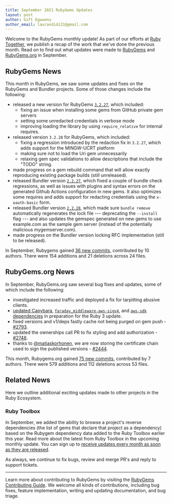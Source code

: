 ```yaml
---
title: September 2021 RubyGems Updates
layout: post
author: Gift Egwuenu
author_email: laurandidi21@gmail.com
---
```


Welcome to the RubyGems monthly update! As part of our efforts at [Ruby Together](http://rubytogether.org/), we publish a recap of the work that we've done the previous month. Read on to find out what updates were made to [RubyGems](https://github.com/rubygems/rubygems) and [RubyGems.org](https://github.com/rubygems/rubygems.org) in September.
## RubyGems News

This month in RubyGems, we saw some updates and fixes on the RubyGems and Bundler projects. Some of those changes include the following:

- released a new version for RubyGems [`3.2.27`](https://github.com/rubygems/rubygems/blob/master/CHANGELOG.md#3227--2021-09-03), which included: 
    - fixing an issue when installing some gems from GitHub private gem servers
    - setting some unredacted credentials in verbose mode 
    - improving loading the library by using `require_relative` for internal requires. 
- released version `3.2.28` for RubyGems, which included: 
    - fixing a regression introduced by the redaction fix in `3.2.27`, which adds support for the MINGW-UCRT platform 
    - making sure not to load the Uri gem unnecessarily
    - relaxing gem spec validations to allow descriptions that include the "TODO" string. 
-  made progress on a gem rebuild command that will allow exactly reproducing existing package builds (still unreleased).
- released Bundler version [`2.2.27`](https://github.com/rubygems/rubygems/blob/master/bundler/CHANGELOG.md#2227-september-3-2021), which fixed a couple of bundle check regressions, as well as issues with plugins and syntax errors on the generated Github Actions configuration in new gems. It also optimizes some requires and adds support for redacting credentials using the `x-oauth-basic` form. 
- released Bundler version [`2.2.28`](https://github.com/rubygems/rubygems/blob/master/bundler/CHANGELOG.md#2228-september-22-2021), which made sure `bundle remove` automatically regenerates the lock file --- deprecating the `--install` flag --- and also updates the gemspec generated on new gems to use example.com as the sample gem server (instead of the potentially malicious mygemserver.com). 
-   made progress on the Bundler version locking RFC implementation (still to be released).

In September, Rubygems gained [36 new commits](https://github.com/rubygems/rubygems/compare/master@%7B2021-09-01%7D...master@%7B2021-09-30%7D), contributed by 10 authors. There were 154 additions and 21 deletions across 24 files.
## RubyGems.org News

In September, RubyGems.org saw several bug fixes and updates, some of which include the following:

- investigated increased traffic and deployed a fix for tarpitting abusive clients.
- [updated Capybara](https://github.com/rubygems/rubygems.org/pull/2769), [`faraday_middleware-aws-sigv4`](https://github.com/rubygems/rubygems.org/pull/2794), and [`aws-sdk` dependencies](https://github.com/rubygems/rubygems.org/pull/2344) in preparation for the Ruby 3 update.
- fixed versions and v1/deps fastly cache not being purged on gem push - [#2793](https://github.com/rubygems/rubygems.org/pull/2793).
- updated the ownerships call PR to fix styling and add authorization - [#2748](https://github.com/rubygems/rubygems.org/pull/2748).
- thanks to [@matiaskorhonen](https://github.com/matiaskorhonen), we are now storing the certificate chain used to sign the published versions - [#2444](https://github.com/rubygems/rubygems.org/pull/2444).

This month, Rubygems.org gained [75  new commits](https://github.com/rubygems/rubygems.org/compare/master@%7B2021-09-01%7D...master@%7B2021-09-30%7D), contributed by 7 authors. There were 579 additions and 112 deletions across 53 files.

## Related News

Here we outline additional exciting updates made to other projects in the Ruby Ecosystem.
### Ruby Toolbox

In September, we added the ability to browse a project's reverse dependencies (the list of gems that declare that project as a dependency) based on the Rubygem dependency data added to the Ruby Toolbox earlier this year. Read more about the latest from Ruby Toolbox in the upcoming monthly update. You can sign up to [receive updates every month as soon as they are released](https://www.getdrip.com/forms/6239290/submissions/new).

As always, we continue to fix bugs, review and merge PR's and reply to support tickets.

---
Learn more about contributing to RubyGems by visiting the [RubyGems Contributing Guide](https://github.com/rubygems/rubygems/blob/master/CONTRIBUTING.md#how-to-contribute). We welcome all kinds of contributions, including bug fixes, feature implementation, writing and updating documentation, and bug triage.
